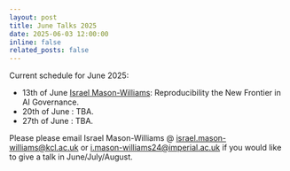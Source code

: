 ```yaml
---
layout: post
title: June Talks 2025
date: 2025-06-03 12:00:00
inline: false
related_posts: false
---
```


Current schedule for June 2025:

- 13th of June [Israel Mason-Williams](https://www.linkedin.com/in/israelfmw/): Reproducibility the New Frontier in AI Governance.
- 20th of June : TBA.
- 27th of June : TBA.

Please please email Israel Mason-Williams @ <israel.mason-williams@kcl.ac.uk> or <i.mason-williams24@imperial.ac.uk> if you would like to give a talk in June/July/August. 
